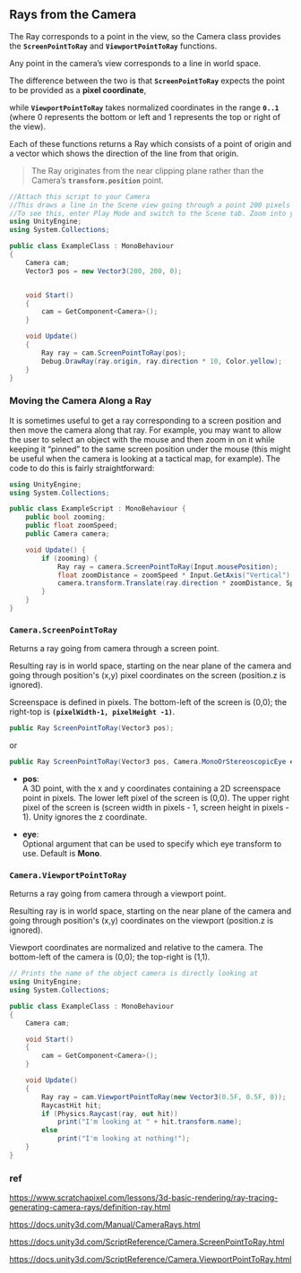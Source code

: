 ## Rays from the Camera

The Ray corresponds to a point in the view, 
so the Camera class provides the **`ScreenPointToRay`** and **`ViewportPointToRay`** functions. 

Any point in the camera’s view corresponds to a line in world space.

The difference between the two is that **`ScreenPointToRay`** expects the point to be provided as a **pixel coordinate**, 

while **`ViewportPointToRay`** takes normalized coordinates in the range **`0..1`** (where 0 represents the bottom or left and 1 represents the top or right of the view). 

Each of these functions returns a Ray which consists of a point of origin and a vector which shows the direction of the line from that origin. 
 
 > The Ray originates from the near clipping plane rather than the Camera’s **`transform.position`** point.

```cs
//Attach this script to your Camera
//This draws a line in the Scene view going through a point 200 pixels from the lower-left corner of the screen
//To see this, enter Play Mode and switch to the Scene tab. Zoom into your Camera's position.
using UnityEngine;
using System.Collections;

public class ExampleClass : MonoBehaviour
{
    Camera cam;
    Vector3 pos = new Vector3(200, 200, 0);


    void Start()
    {
        cam = GetComponent<Camera>();
    }

    void Update()
    {
        Ray ray = cam.ScreenPointToRay(pos);
        Debug.DrawRay(ray.origin, ray.direction * 10, Color.yellow);
    }
}
```

### Moving the Camera Along a Ray

It is sometimes useful to get a ray corresponding to a screen position and then move the camera along that ray. For example, you may want to allow the user to select an object with the mouse and then zoom in on it while keeping it “pinned” to the same screen position under the mouse (this might be useful when the camera is looking at a tactical map, for example). The code to do this is fairly straightforward:

```cs
using UnityEngine;
using System.Collections;

public class ExampleScript : MonoBehaviour {
    public bool zooming;
    public float zoomSpeed;
    public Camera camera;

    void Update() {
        if (zooming) {
            Ray ray = camera.ScreenPointToRay(Input.mousePosition);
            float zoomDistance = zoomSpeed * Input.GetAxis("Vertical") * Time.deltaTime;
            camera.transform.Translate(ray.direction * zoomDistance, Space.World);
        }
    }
}
```

### `Camera.ScreenPointToRay`

Returns a ray going from camera through a screen point.

Resulting ray is in world space, starting on the near plane of the camera and going through position's (x,y) pixel coordinates on the screen (position.z is ignored).

Screenspace is defined in pixels. The bottom-left of the screen is (0,0); the right-top is **`(pixelWidth-1, pixelHeight -1)`**.

```cs
public Ray ScreenPointToRay(Vector3 pos);
```
or
```cs
public Ray ScreenPointToRay(Vector3 pos, Camera.MonoOrStereoscopicEye eye);
```

- **pos**: \
A 3D point, with the x and y coordinates containing a 2D screenspace point in pixels. The lower left pixel of the screen is (0,0). The upper right pixel of the screen is (screen width in pixels - 1, screen height in pixels - 1). Unity ignores the z coordinate.

- **eye**: \
Optional argument that can be used to specify which eye transform to use. Default is **Mono**.


### `Camera.ViewportPointToRay`

Returns a ray going from camera through a viewport point.

Resulting ray is in world space, starting on the near plane of the camera and going through position's (x,y) coordinates on the viewport (position.z is ignored).  
  
Viewport coordinates are normalized and relative to the camera. The bottom-left of the camera is (0,0); the top-right is (1,1).


```cs
// Prints the name of the object camera is directly looking at
using UnityEngine;
using System.Collections;

public class ExampleClass : MonoBehaviour
{
    Camera cam;

    void Start()
    {
        cam = GetComponent<Camera>();
    }

    void Update()
    {
        Ray ray = cam.ViewportPointToRay(new Vector3(0.5F, 0.5F, 0));
        RaycastHit hit;
        if (Physics.Raycast(ray, out hit))
            print("I'm looking at " + hit.transform.name);
        else
            print("I'm looking at nothing!");
    }
}
```



### ref
https://www.scratchapixel.com/lessons/3d-basic-rendering/ray-tracing-generating-camera-rays/definition-ray.html

https://docs.unity3d.com/Manual/CameraRays.html

https://docs.unity3d.com/ScriptReference/Camera.ScreenPointToRay.html

https://docs.unity3d.com/ScriptReference/Camera.ViewportPointToRay.html
